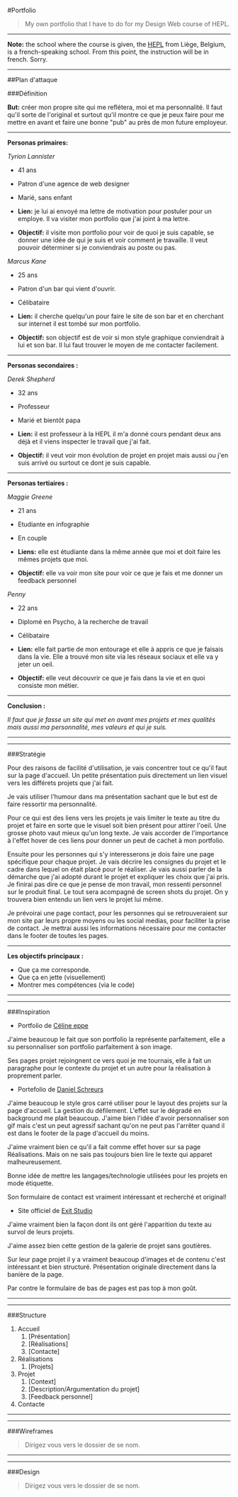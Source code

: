 #Portfolio

> My own portfolio that I have to do for my Design Web course of HEPL.

---

**Note:** the school where the course is given, the [HEPL](http://www.provincedeliege.be/hauteecole) from Liège, Belgium, is a french-speaking school. From this point, the instruction will be in french. Sorry.

---

##Plan d'attaque

###Définition

**But:** créer mon propre site qui me reflétera, moi et ma personnalité. Il faut qu'il sorte de l'original et surtout qu'il montre ce que je peux faire pour me mettre en avant et faire une bonne "pub" au près de mon future employeur.

***

**Personas primaires:**

*Tyrion Lannister*

- 41 ans
- Patron d'une agence de web designer
- Marié, sans enfant

- **Lien:** je lui ai envoyé ma lettre de motivation pour postuler pour un employe. Il va visiter mon portfolio que j'ai joint à ma lettre.
		
- **Objectif:** il visite mon portfolio pour voir de quoi je suis capable, se donner une idée de qui je suis et voir comment je travaille. Il veut pouvoir déterminer si je conviendrais au poste ou pas.
	
*Marcus Kane*
	
- 25 ans
- Patron d'un bar qui vient d'ouvrir.
- Célibataire
		
- **Lien:** il cherche quelqu'un pour faire le site de son bar et en cherchant sur internet il est tombé sur mon portfolio.
		
- **Objectif:** son objectif est de voir si mon style graphique conviendrait à lui et son bar. Il lui faut trouver le moyen de me contacter facilement.

***
	
**Personas secondaires :**

*Derek Shepherd*
	
- 32 ans
- Professeur
- Marié et bientôt papa

- **Lien:** il est professeur à la HEPL il m'a donné cours pendant deux ans déjà et il viens inspecter le travail que j'ai fait.

- **Objectif:** il veut voir mon évolution de projet en projet mais aussi ou j'en suis arrivé ou surtout ce dont je suis capable.


***

**Personas tertiaires :**

*Maggie Greene*

- 21 ans
- Etudiante en infographie
- En couple

- **Liens:** elle est étudiante dans la même année que moi et doit faire les mêmes projets que moi.

- **Objectif:** elle va voir mon site pour voir ce que je fais et me donner un feedback personnel

*Penny*

- 22 ans
- Diplomé en Psycho, à la recherche de travail
- Célibataire

- **Lien:** elle fait partie de mon entourage et elle à appris ce que je faisais dans la vie. Elle a trouvé mon site via les réseaux sociaux et elle va y jeter un oeil.

- **Objectif:** elle veut découvrir ce que je fais dans la vie et en quoi consiste mon métier.

***

**Conclusion :**

*Il faut que je fasse un site qui met en avant mes projets et mes qualités mais aussi ma personnalité, mes valeurs et qui je suis.*

***
***

###Stratégie

Pour des raisons de facilité d'utilisation, je vais concentrer tout ce qu'il faut sur la page d'accueil. Un petite présentation puis directement un lien visuel vers les différets projets que j'ai fait.

Je vais utiliser l'humour dans ma présentation sachant que le but est de faire ressortir ma personnalité.

Pour ce qui est des liens vers les projets je vais limiter le texte au titre du projet et faire en sorte que le visuel soit bien présent pour attirer l'oeil. Une grosse photo vaut mieux qu'un long texte. Je vais accorder de l'importance à l'effet hover de ces liens pour donner un peut de cachet à mon portfolio.

Ensuite pour les personnes qui s'y interesserons je dois faire une page spécifique pour chaque projet. Je vais décrire les consignes du projet et le cadre dans lequel on était placé pour le réaliser. Je vais aussi parler de la démarche que j'ai adopté durant le projet et expliquer les choix que j'ai pris. Je finirai pas dire ce que je pense de mon travail, mon ressenti personnel sur le produit final. Le tout sera acompagné de screen shots du projet. On y trouvera bien entendu un lien vers le projet lui même.

Je prévoirai une page contact, pour les personnes qui se retrouveraient sur mon site par leurs propre moyens ou les social medias, pour faciliter la prise de contact. Je mettrai aussi les informations nécessaire pour me contacter dans le footer de toutes les pages.

***

**Les objectifs principaux :**

- Que ça me corresponde.
- Que ça en jette (visuellement)
- Montrer mes compétences (via le code)

***
***

###Inspiration

-	Portfolio de [Céline eppe](http://celine.eppe.be/)

J'aime beaucoup le fait que son portfolio la représente parfaitement, elle a su personnaliser son portfolio parfaitement à son image.

Ses pages projet rejoingnent ce vers quoi je me tournais, elle à fait un paragraphe pour le contexte du projet et un autre pour la réalisation à proprement parler.

-	Portefolio de [Daniel Schreurs](http://danielschreurs.com/)

J'aime beaucoup le style gros carré utiliser pour le layout des projets sur la page d'accueil. La gestion du défilement. L'effet sur le dégradé en background me plait beaucoup. J'aime bien l'idée d'avoir personnaliser son gif mais c'est un peut agressif sachant qu'on ne peut pas l'arrêter quand il est dans le footer de la page d'accueil du moins.

J'aime vraiment bien ce qu'il a fait comme effet hover sur sa page Réalisations. Mais on ne sais pas toujours bien lire le texte qui apparet malheureusement.

Bonne idée de mettre les langages/technologie utilisées pour les projets en mode étiquette.

Son formulaire de contact est vraiment intéressant et recherché et original!

-	Site officiel de [Exit Studio](http://exitstudio.be/)

J'aime vraiment bien la façon dont ils ont géré l'apparition du texte au survol de leurs projets.

J'aime assez bien cette gestion de la galerie de projet sans goutières.

Sur leur page projet il y a vraiment beaucoup d'images et de contenu c'est intéressant et bien structuré. Présentation originale directement dans la banière de la page.

Par contre le formulaire de bas de pages est pas top à mon goût.

***
***

###Structure

1. Accueil
	1. [Présentation]
	2. [Réalisations]
	3. [Contacte]
2. Réalisations
	1. [Projets]
3. Projet
	1. [Context]
	2. [Description/Argumentation du projet]
	3. [Feedback personnel]
4. Contacte

***
***

###Wireframes

> Dirigez vous vers le dossier de se nom.

***
***

###Design

> Dirigez vous vers le dossier de se nom.